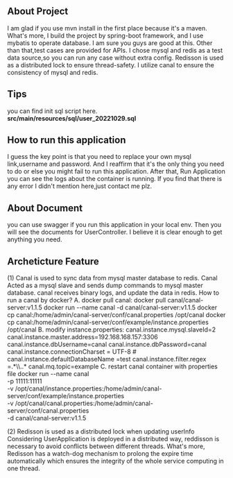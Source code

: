 ## About Project
I am glad if you use mvn install in the first place because it's a maven. What's more, I build the project by spring-boot
framework, and I use mybatis to operate database. I am sure you guys are good at this. Other than that,test cases are provided
for APIs. I chose mysql and redis as a test data source,so you can run any case without extra config. Redisson is used as
a distributed lock to ensure thread-safety. I utilize canal to ensure the consistency of mysql and redis.

## Tips
you can find init sql script here. **src/main/resources/sql/user_20221029.sql**

## How to run this application
I guess the key point is that you need to replace your own mysql link,username and password. And I reaffirm that it's
the only thing you need to do or else you might fail to run this application. After that, Run Application you can see
the logs about the container is running. If you find that there is any error I didn't mention here,just contact me plz.

## About Document
you can use swagger if you run this application in your local env. Then you will see the documents for UserController.
I believe it is clear enough to get anything you need.

## Archeticture Feature
(1) Canal is used to sync data from mysql master database to redis.
    Canal Acted as a mysql slave and sends dump commands to mysql master database. canal receives binary logs, and
update the data in redis.
    How to run a canal by docker?
    A. docker pull canal:
       docker pull canal/canal-server:v1.1.5
       docker run --name canal -d canal/canal-server:v1.1.5
       docker cp canal:/home/admin/canal-server/conf/canal.properties /opt/canal
       docker cp canal:/home/admin/canal-server/conf/example/instance.properties /opt/canal
    B. modify instance.properties:
       canal.instance.mysql.slaveId=2
       canal.instance.master.address=192.168.168.157:3306
       canal.instance.dbUsername=canal
       canal.instance.dbPassword=canal
       canal.instance.connectionCharset = UTF-8
       # canal.instance.defaultDatabaseName =test
       canal.instance.filter.regex =.\*\\\\..\*
       canal.mq.topic=example
    C. restart canal container with properties file
       docker run --name canal \
       -p 11111:11111 \
       -v /opt/canal/instance.properties:/home/admin/canal-server/conf/example/instance.properties \
       -v /opt/canal/canal.properties:/home/admin/canal-server/conf/canal.properties \
       -d canal/canal-server:v1.1.5

(2) Redisson is used as a distributed lock when updating userInfo
       Considering UserApplication is deployed in a distributed way, reddisson is necessary to avoid conflicts
    between different threads. What's more, Redisson has a watch-dog mechanism to prolong the expire time
    automatically which ensures the integrity of the whole service computing in one thread.





